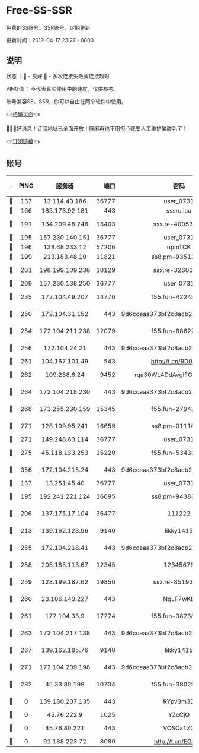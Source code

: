 # Free-SS-SSR

免费的SS账号、SSR账号，定期更新

更新时间：2019-04-17 23:27 +0800

## 说明

状态     ：🙂 - 良好 🙁 - 多次连接失败或连接超时

PING值   ：不代表真实使用中的速度，仅供参考。

账号兼容SS、SSR，你可以自由在两个软件中使用。

👉[扫码页面](https://liesauer.github.io/Free-SS-SSR/)👈

🎉🎉🎉好消息！订阅地址已全面开放！麻麻再也不用担心我要人工维护酸酸乳了！

👉[订阅链接](https://www.liesauer.net/yogurt/subscribe?ACCESS_TOKEN=DAYxR3mMaZAsaqUb)👈

## 账号

|-|PING|服务器|端口|密码|加密方式|区域|
|:----:|:----:|:-----:|-----:|:----:|:----:|:----:|
|🙂|137|13.114.40.186|36777|user_0731|chacha20|JP|
|🙂|166|185.173.92.181|443|sssru.icu|rc4-md5|RU|
|🙂|191|134.209.48.248|13403|ssx.re-40053227|aes-256-cfb|US|
|🙂|195|157.230.140.151|36777|user_0731|chacha20|US|
|🙂|196|138.68.233.12|57206|npmTCK|rc4-md5|US|
|🙂|199|213.183.48.10|11821|ss8.pm-93511134|rc4-md5|RU|
|🙂|201|198.199.109.236|10129|ssx.re-32600039|aes-256-cfb|US|
|🙂|209|157.230.138.250|36777|user_0731|chacha20|US|
|🙂|235|172.104.49.207|14770|f55.fun-42245858|aes-256-cfb|SG|
|🙂|250|172.104.31.152|443|9d6cceaa373bf2c8acb22e60b6a58be6|aes-256-cfb|US|
|🙂|254|172.104.211.238|12079|f55.fun-88622379|aes-256-cfb|US|
|🙂|256|172.104.24.21|443|9d6cceaa373bf2c8acb22e60b6a58be6|aes-256-cfb|US|
|🙂|261|104.167.101.49|543|http://t.cn/RD0D7sx|rc4-md5|CA|
|🙂|262|109.238.6.24|9452|rqa30WL4DdAvgIFG6Fs3znzTa|aes-256-cfb|FR|
|🙂|264|172.104.218.230|443|9d6cceaa373bf2c8acb22e60b6a58be6|aes-256-cfb|US|
|🙂|268|173.255.230.159|15345|f55.fun-27942756|aes-256-cfb|US|
|🙂|271|128.199.95.241|16659|ss8.pm-01116190|aes-256-cfb|SG|
|🙂|271|149.248.63.114|36777|user_0731|chacha20|CA|
|🙂|275|45.118.133.253|15220|f55.fun-53433183|aes-256-cfb|SG|
|🙂|356|172.104.215.24|443|9d6cceaa373bf2c8acb22e60b6a58be6|aes-256-cfb|US|
|🙂|137|13.251.45.40|36777|user_0731|chacha20|SG|
|🙂|195|192.241.221.124|16695|ss8.pm-94383396|aes-256-cfb|US|
|🙂|206|137.175.17.104|36477|111222|aes-256-cfb|US|
|🙂|213|139.162.123.96|9140|likky1415|aes-256-cfb|JP|
|🙂|255|172.104.218.41|443|9d6cceaa373bf2c8acb22e60b6a58be6|aes-256-cfb|US|
|🙂|258|205.185.113.67|12345|12345678|aes-256-cfb|US|
|🙂|259|128.199.187.62|19850|ssx.re-85193489|aes-256-cfb|SG|
|🙂|260|23.106.140.227|443|NgLF7wKB|aes-256-cfb|US|
|🙂|261|172.104.33.9|17274|f55.fun-38238921|aes-256-cfb|SG|
|🙂|263|172.104.217.138|443|9d6cceaa373bf2c8acb22e60b6a58be6|aes-256-cfb|US|
|🙂|267|139.162.185.76|9140|likky1415|aes-256-cfb|DE|
|🙂|271|172.104.209.198|443|9d6cceaa373bf2c8acb22e60b6a58be6|aes-256-cfb|US|
|🙂|282|45.33.80.198|10734|f55.fun-38029419|aes-256-cfb|US|
|🙁|0|139.180.207.135|443|RYpv3m3D|aes-256-cfb|JP|
|🙁|0|45.76.222.9|1025|YZcCjQ|rc4-md5|JP|
|🙁|0|45.76.80.221|443|VOSCa1ZG|aes-256-cfb|DE|
|🙁|0|91.188.223.72|8080|http://t.cn/EGJIyrl|rc4-md5|RU|
